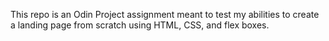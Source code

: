 This repo is an Odin Project assignment meant to test my abilities to create a landing page from scratch using HTML, CSS, and flex boxes.
